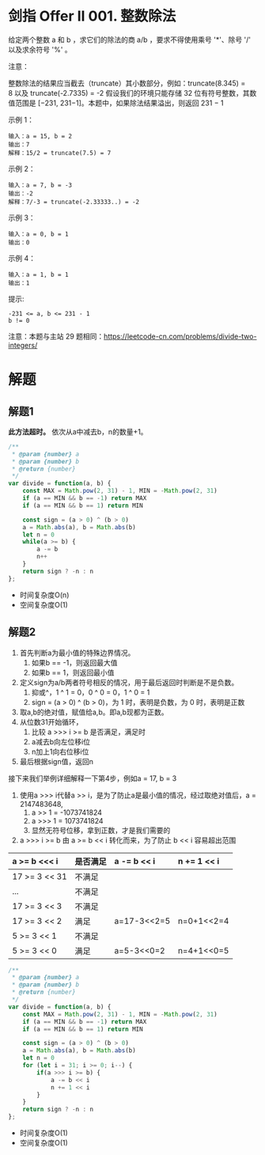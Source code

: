 # 剑指 Offer II 001. 整数除法
给定两个整数 a 和 b ，求它们的除法的商 a/b ，要求不得使用乘号 '*'、除号 '/' 以及求余符号 '%' 。

注意：

整数除法的结果应当截去（truncate）其小数部分，例如：truncate(8.345) = 8 以及 truncate(-2.7335) = -2
假设我们的环境只能存储 32 位有符号整数，其数值范围是 [−231, 231−1]。本题中，如果除法结果溢出，则返回 231 − 1
 

示例 1：
```
输入：a = 15, b = 2
输出：7
解释：15/2 = truncate(7.5) = 7
```
示例 2：
```
输入：a = 7, b = -3
输出：-2
解释：7/-3 = truncate(-2.33333..) = -2
```
示例 3：
```
输入：a = 0, b = 1
输出：0
```
示例 4：
```
输入：a = 1, b = 1
输出：1
```

提示:
```
-231 <= a, b <= 231 - 1
b != 0 
```

注意：本题与主站 29 题相同：https://leetcode-cn.com/problems/divide-two-integers/

# 解题
## 解题1
**此方法超时。**
依次从a中减去b，n的数量+1。
```javascript []
/**
 * @param {number} a
 * @param {number} b
 * @return {number}
 */
var divide = function(a, b) {
    const MAX = Math.pow(2, 31) - 1, MIN = -Math.pow(2, 31)
    if (a == MIN && b == -1) return MAX
    if (a == MIN && b == 1) return MIN

    const sign = (a > 0) ^ (b > 0)
    a = Math.abs(a), b = Math.abs(b)
    let n = 0
    while(a >= b) {
        a -= b
        n++
    }
    return sign ? -n : n
};
```
- 时间复杂度O(n)
- 空间复杂度O(1)

## 解题2
1. 首先判断a为最小值的特殊边界情况。
   1. 如果b == -1，则返回最大值
   1. 如果b == 1，则返回最小值
2. 定义sign为a/b两者符号相反的情况，用于最后返回时判断是不是负数。
   1. 抑或^，1 ^ 1 = 0，0 ^ 0 = 0，1 ^ 0 = 1
   2. sign = (a > 0) ^ (b > 0)，为 1 时，表明是负数，为 0 时，表明是正数
3. 取a,b的绝对值，赋值给a,b。即a,b现都为正数。
4. 从位数31开始循环，
   1. 比较 a >>> i >= b 是否满足，满足时
   2. a减去b向左位移i位
   3. n加上1向右位移i位
5. 最后根据sign值，返回n

接下来我们举例详细解释一下第4步，例如a = 17, b = 3
1. 使用a >>> i代替a >> i，是为了防止a是最小值的情况，经过取绝对值后，a = 2147483648, 
   1. a >> 1 = -1073741824
   2. a >>> 1 = 1073741824
   3. 显然无符号位移，拿到正数，才是我们需要的
2. a >>> i >= b 由 a >= b << i 转化而来，为了防止 b << i 容易超出范围

a >= b <<< i|是否满足|a -= b << i| n += 1 << i
:--|:--|:--|:--
17 >= 3 << 31 | 不满足 |
...          | 不满足 |
17 >= 3 << 3  | 不满足 |
17 >= 3 << 2  | 满足  | a=17-3<<2=5 | n=0+1<<2=4
5 >= 3 << 1  | 不满足  | 
5 >= 3 << 0  | 满足 | a=5-3<<0=2 | n=4+1<<0=5






```javascript []
/**
 * @param {number} a
 * @param {number} b
 * @return {number}
 */
var divide = function(a, b) {
    const MAX = Math.pow(2, 31) - 1, MIN = -Math.pow(2, 31)
    if (a == MIN && b == -1) return MAX
    if (a == MIN && b == 1) return MIN

    const sign = (a > 0) ^ (b > 0)
    a = Math.abs(a), b = Math.abs(b)
    let n = 0
    for (let i = 31; i >= 0; i--) {
        if(a >>> i >= b) {
            a -= b << i
            n += 1 << i
        }
    }
    return sign ? -n : n
};
```
- 时间复杂度O(1)
- 空间复杂度O(1)